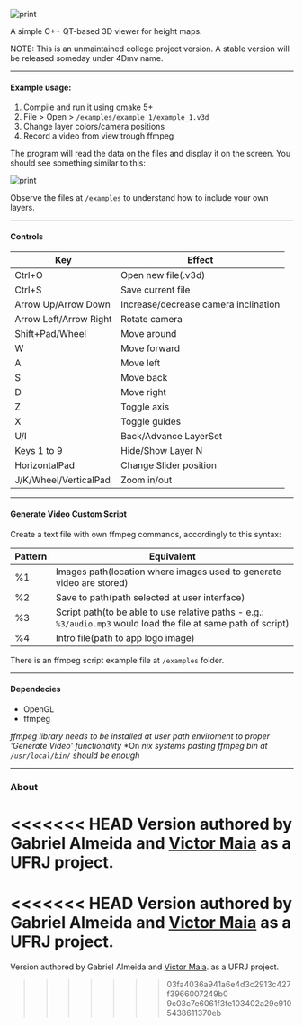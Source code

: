 
![print](https://raw.github.com/gabrielalmeida/3d_multilayer_viewer/master/doc/logo.png)

A simple C++ QT-based 3D viewer for height maps.

NOTE: This is an unmaintained college project version. A stable version will be released someday under 4Dmv name.

---

#### Example usage:

1. Compile and run it using qmake 5+
2. File > Open > `/examples/example_1/example_1.v3d`
3. Change layer colors/camera positions
4. Record a video from view trough ffmpeg

The program will read the data on the files and display it on the screen. You should see something similar to this:

![print](https://raw.github.com/gabrielalmeida/3d_multilayer_viewer/master/doc/3dmv_example.png)

Observe the files at `/examples` to understand how to include your own layers.

---

#### Controls

Key | Effect
--- | ---
Ctrl+O | Open new file(.v3d)
Ctrl+S | Save current file
Arrow Up/Arrow Down | Increase/decrease camera inclination
Arrow Left/Arrow Right | Rotate camera
Shift+Pad/Wheel | Move around
W | Move forward
A | Move left
S | Move back
D | Move right
Z | Toggle axis
X | Toggle guides
U/I | Back/Advance LayerSet
Keys 1 to 9 | Hide/Show Layer N
HorizontalPad | Change Slider position
J/K/Wheel/VerticalPad | Zoom in/out

---

#### Generate Video Custom Script

Create a text file with own ffmpeg commands, accordingly to this syntax:

Pattern | Equivalent
--- | ---
%1 | Images path(location where images used to generate video are stored)
%2 | Save to path(path selected at user interface)
%3 | Script path(to be able to use relative paths - e.g.: `%3/audio.mp3` would load the file at same path of script)
%4 | Intro file(path to app logo image)

There is an ffmpeg script example file at `/examples` folder.

---

#### Dependecies

* OpenGL
* ffmpeg

*ffmpeg library needs to be installed at user path enviroment to proper 'Generate Video' functionality*
*On *nix systems pasting ffmpeg bin at `/usr/local/bin/` should be enough*

---

### About
<<<<<<< HEAD
 Version authored by Gabriel Almeida and [Victor Maia](https://github.com/viclib/3d_multilayer_viewer) as a UFRJ project.
=======
<<<<<<< HEAD
 Version authored by Gabriel Almeida and [Victor Maia](https://github.com/viclib/3d_multilayer_viewer) as a UFRJ project.
=======
 Version authored by Gabriel Almeida and [Victor Maia](https://github.com/viclib/3d_multilayer_viewer).<D-r> as a UFRJ project.
>>>>>>> 03fa4036a941a6e4d3c2913c427f3966007249b0
>>>>>>> 9c03c7e6061f3fe103402a29e9105438611370eb
